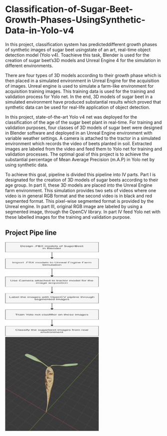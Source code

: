 # Classification-of-Sugar-Beet-Growth-Phases-UsingSynthetic-Data-in-Yolo-v4
In  this  project,  classification  system  has  predicteddifferent  growth  phases  of  synthetic  images  of  sugar  beet  usingstate  of  an  art,  real-time  object  detection  model  (Yolo  v4).  Toachieve this task, Blender is used for the creation of sugar beet’s3D  models  and  Unreal  Engine  4  for  the  simulation  in  different environments. 

There are four types of 3D models according to their growth phase which is then placed in a simulated environment in Unreal Engine for the acquisition of images.
Unreal engine is used to simulate a farm-like environment for acquisition training images. This training data is used for the
training and validation process for Yolo net. In the end, 3D models of sugar beet in a simulated environment have produced
substantial results which proved that synthetic data can be used for real-life application of object detection.

In this project, state-of-the-art Yolo v4 net  was deployed
for the classification of the age of the sugar beet plant in
real-time. For training and validation purposes, four classes of
3D models of sugar beet were designed in Blender software
and deployed in an Unreal Engine environment with variable
weather settings. A camera is attached to the tractor in
a simulated environment which records the video of beets
planted in soil. Extracted images are labeled from the video
and feed them to Yolo net for training and validation processes.
The optimal goal of this project is to achieve the substantial
percentage of Mean Average Precision (m.A.P) in Yolo net by
using synthetic data.


To achieve this goal, pipeline is divided
this pipeline into IV parts. Part I is designated for the creation
of 3D models of sugar beets according to their age group.
In part II, these 3D models are placed into the Unreal Engine
farm environment. This simulation provides two sets of videos
where one video is in general RGB format and the second
video is in black and red segmented format. This pixel-wise
segmented format is provided by the Unreal engine. In part III,
original RGB image are labeled by using a segmented image,
through the OpenCV library. In part IV feed Yolo net with
these labelled images for the training and validation purpose.

## Project Pipe line 

<img src="Images/draw_io.png" width="300" height="300">

<img src="Images/SugarBeet_stage_1.png" width="300" height="300">
